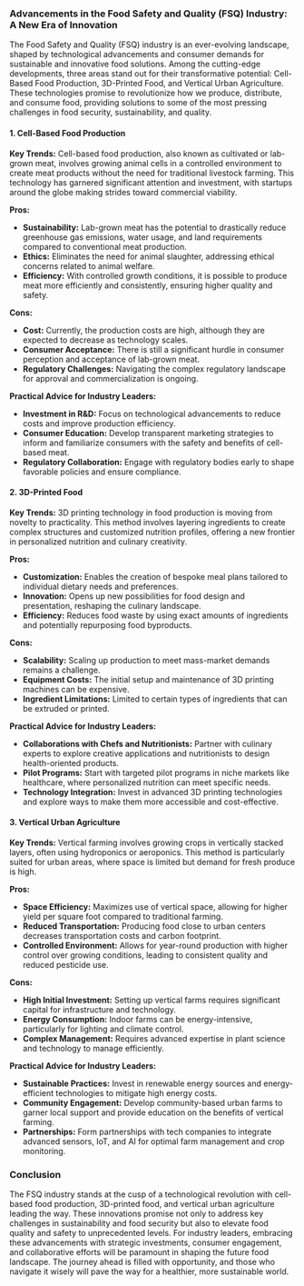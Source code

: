 ### Advancements in the Food Safety and Quality (FSQ) Industry: A New Era of Innovation

The Food Safety and Quality (FSQ) industry is an ever-evolving landscape, shaped by technological advancements and consumer demands for sustainable and innovative food solutions. Among the cutting-edge developments, three areas stand out for their transformative potential: Cell-Based Food Production, 3D-Printed Food, and Vertical Urban Agriculture. These technologies promise to revolutionize how we produce, distribute, and consume food, providing solutions to some of the most pressing challenges in food security, sustainability, and quality.

#### 1. Cell-Based Food Production

**Key Trends:**
Cell-based food production, also known as cultivated or lab-grown meat, involves growing animal cells in a controlled environment to create meat products without the need for traditional livestock farming. This technology has garnered significant attention and investment, with startups around the globe making strides toward commercial viability.

**Pros:**
- **Sustainability:** Lab-grown meat has the potential to drastically reduce greenhouse gas emissions, water usage, and land requirements compared to conventional meat production.
- **Ethics:** Eliminates the need for animal slaughter, addressing ethical concerns related to animal welfare.
- **Efficiency:** With controlled growth conditions, it is possible to produce meat more efficiently and consistently, ensuring higher quality and safety.

**Cons:**
- **Cost:** Currently, the production costs are high, although they are expected to decrease as technology scales.
- **Consumer Acceptance:** There is still a significant hurdle in consumer perception and acceptance of lab-grown meat.
- **Regulatory Challenges:** Navigating the complex regulatory landscape for approval and commercialization is ongoing.

**Practical Advice for Industry Leaders:**
- **Investment in R&D:** Focus on technological advancements to reduce costs and improve production efficiency.
- **Consumer Education:** Develop transparent marketing strategies to inform and familiarize consumers with the safety and benefits of cell-based meat.
- **Regulatory Collaboration:** Engage with regulatory bodies early to shape favorable policies and ensure compliance.

#### 2. 3D-Printed Food

**Key Trends:**
3D printing technology in food production is moving from novelty to practicality. This method involves layering ingredients to create complex structures and customized nutrition profiles, offering a new frontier in personalized nutrition and culinary creativity.

**Pros:**
- **Customization:** Enables the creation of bespoke meal plans tailored to individual dietary needs and preferences.
- **Innovation:** Opens up new possibilities for food design and presentation, reshaping the culinary landscape.
- **Efficiency:** Reduces food waste by using exact amounts of ingredients and potentially repurposing food byproducts.

**Cons:**
- **Scalability:** Scaling up production to meet mass-market demands remains a challenge.
- **Equipment Costs:** The initial setup and maintenance of 3D printing machines can be expensive.
- **Ingredient Limitations:** Limited to certain types of ingredients that can be extruded or printed.

**Practical Advice for Industry Leaders:**
- **Collaborations with Chefs and Nutritionists:** Partner with culinary experts to explore creative applications and nutritionists to design health-oriented products.
- **Pilot Programs:** Start with targeted pilot programs in niche markets like healthcare, where personalized nutrition can meet specific needs.
- **Technology Integration:** Invest in advanced 3D printing technologies and explore ways to make them more accessible and cost-effective.

#### 3. Vertical Urban Agriculture

**Key Trends:**
Vertical farming involves growing crops in vertically stacked layers, often using hydroponics or aeroponics. This method is particularly suited for urban areas, where space is limited but demand for fresh produce is high.

**Pros:**
- **Space Efficiency:** Maximizes use of vertical space, allowing for higher yield per square foot compared to traditional farming.
- **Reduced Transportation:** Producing food close to urban centers decreases transportation costs and carbon footprint.
- **Controlled Environment:** Allows for year-round production with higher control over growing conditions, leading to consistent quality and reduced pesticide use.

**Cons:**
- **High Initial Investment:** Setting up vertical farms requires significant capital for infrastructure and technology.
- **Energy Consumption:** Indoor farms can be energy-intensive, particularly for lighting and climate control.
- **Complex Management:** Requires advanced expertise in plant science and technology to manage efficiently.

**Practical Advice for Industry Leaders:**
- **Sustainable Practices:** Invest in renewable energy sources and energy-efficient technologies to mitigate high energy costs.
- **Community Engagement:** Develop community-based urban farms to garner local support and provide education on the benefits of vertical farming.
- **Partnerships:** Form partnerships with tech companies to integrate advanced sensors, IoT, and AI for optimal farm management and crop monitoring.

### Conclusion

The FSQ industry stands at the cusp of a technological revolution with cell-based food production, 3D-printed food, and vertical urban agriculture leading the way. These innovations promise not only to address key challenges in sustainability and food security but also to elevate food quality and safety to unprecedented levels. For industry leaders, embracing these advancements with strategic investments, consumer engagement, and collaborative efforts will be paramount in shaping the future food landscape. The journey ahead is filled with opportunity, and those who navigate it wisely will pave the way for a healthier, more sustainable world.